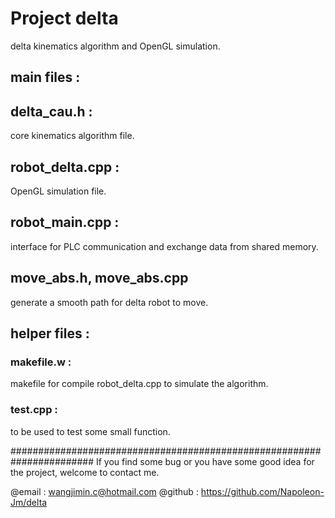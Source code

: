 # Project delta
delta kinematics algorithm and OpenGL simulation.


main files : 
-------------------------------------------------------------------

## delta_cau.h : 

core kinematics algorithm file.

## robot_delta.cpp : 

OpenGL simulation file.

## robot_main.cpp : 

interface for PLC communication and exchange data from shared memory.

## move_abs.h, move_abs.cpp

generate a smooth path for delta robot to move.


helper files : 
---------------------------------------------------------------------

### makefile.w : 

makefile for compile robot_delta.cpp to simulate the algorithm.

### test.cpp : 

to be used to test some small function.


#######################################################################
If you find some bug or you have some good idea for the project, welcome
to contact me.

@email : wangjimin.c@hotmail.com
@github : https://github.com/Napoleon-Jm/delta





